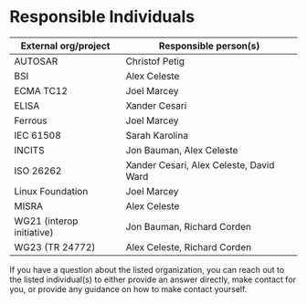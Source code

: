 # Responsible Individuals

| External org/project      | Responsible person(s)                   |
|---------------------------|-----------------------------------------|
| AUTOSAR                   | Christof Petig                          |
| BSI                       | Alex Celeste                            |
| ECMA TC12                 | Joel Marcey                             |
| ELISA                     | Xander Cesari                           |
| Ferrous                   | Joel Marcey                             |
| IEC 61508                 | Sarah Karolina                          |
| INCITS                    | Jon Bauman, Alex Celeste                |
| ISO 26262                 | Xander Cesari, Alex Celeste, David Ward |
| Linux Foundation          | Joel Marcey                             |
| MISRA                     | Alex Celeste                            |
| WG21 (interop initiative) | Jon Bauman, Richard Corden              |
| WG23 (TR 24772)           | Alex Celeste, Richard Corden            |

If you have a question about the listed organization, you can reach out to the
listed individual(s) to either provide an answer directly, make contact for you,
or provide any guidance on how to make contact yourself.
